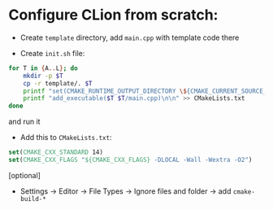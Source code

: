 # Configure CLion from scratch:  

* Create `template` directory, add `main.cpp` with template code there

* Create `init.sh` file:
```bash
for T in {A..L}; do
    mkdir -p $T
    cp -r template/. $T
    printf "set(CMAKE_RUNTIME_OUTPUT_DIRECTORY \${CMAKE_CURRENT_SOURCE_DIR}/$T)\n" >> CMakeLists.txt
    printf "add_executable($T $T/main.cpp)\n\n" >> CMakeLists.txt
done
```
and run it

* Add this to `CMakeLists.txt`:
```cmake
set(CMAKE_CXX_STANDARD 14)
set(CMAKE_CXX_FLAGS "${CMAKE_CXX_FLAGS} -DLOCAL -Wall -Wextra -O2")
```
[optional]
* Settings &rarr; Editor &rarr; File Types &rarr; Ignore files and folder &rarr; add `cmake-build-*`
